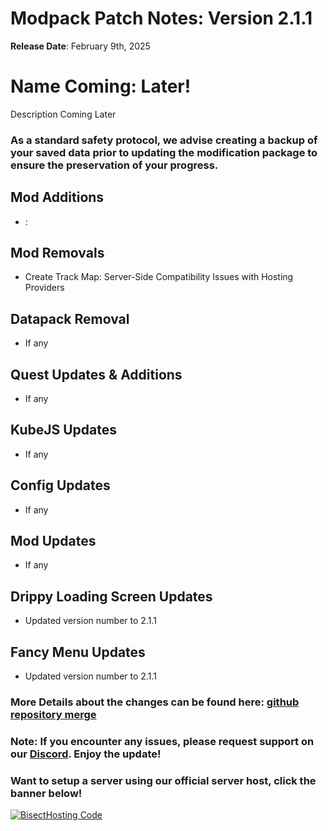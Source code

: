 # Modpack Patch Notes: Version 2.1.1
**Release Date**: February 9th, 2025

# Name Coming: Later!

Description Coming Later

### As a standard safety protocol, we advise creating a backup of your saved data prior to updating the modification package to ensure the preservation of your progress.

## Mod Additions
- []():

## Mod Removals  
-  Create Track Map: Server-Side Compatibility Issues with Hosting Providers
  
## Datapack Removal  
- If any

## Quest Updates & Additions
- If any

## KubeJS Updates  
- If any

## Config Updates 
- If any

## Mod Updates
- If any

## Drippy Loading Screen Updates
- Updated version number to 2.1.1

## Fancy Menu Updates
- Updated version number to 2.1.1

### More Details about the changes can be found here: [github repository merge](https://github.com/M0nkeyPr0grammer/Create-Forge-Frontier/compare/?)

### Note: If you encounter any issues, please request support on our [Discord](https://discord.gg/quenZthXgy). Enjoy the update!

### Want to setup a server using our official server host, click the banner below!
[![BisectHosting Code](https://raw.githubusercontent.com/M0nkeyPr0grammer/Landscapes-Reimagined/main/BH_Landscape_Reimagined.png)](https://bisecthosting.com/M0nkeyPr0grammer?r=curseforge+chanelog)